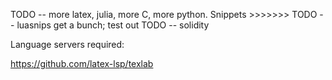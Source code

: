 TODO -- more latex, julia, more C, more python. Snippets >>>>>>>
TODO -- luasnips get a bunch; test out 
TODO -- solidity



Language servers required:

https://github.com/latex-lsp/texlab


